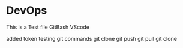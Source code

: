 # DevOps
This is a Test file
GitBash
VScode



added token
testing git commands
git clone
git push
git pull
git clone